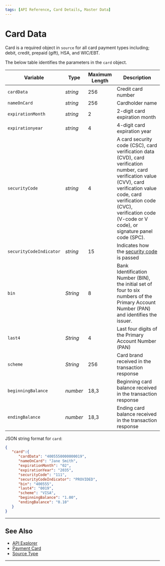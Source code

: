 ```yaml
---
tags: [API Reference, Card Details, Master Data]
---
```



# Card Data

Card is a required object in `source` for all card payment types including; debit, credit, prepaid (gift), HSA, and WIC/EBT. 

<!--
type: tab
titles: card, JSON Example
-->

The below table identifies the parameters in the `card` object.

| Variable | Type | Maximum Length | Description |
| -------- | -- | ------------ | -----|
| `cardData` | *string* | 256 | Credit card number |
| `nameOnCard` | *string* | 256 | Cardholder name |
| `expirationMonth` | *string* | 2 | 2-digit card expiration month |
| `expirationyear` | *string* | 4 |  4-digit card expiration year |
| `securityCode` | *string* | 4 | A card security code (CSC), card verification data (CVD), card verification number, card verification value (CVV), card verification value code, card verification code (CVC), verification code (V-code or V code), or signature panel code (SPC). |
| `securityCodeIndicator` | *string* | 15 | Indicates how the [security code](?path=docs/Resources/Guides/Fraud/Security-Code.md#security-code-indicator) is passed |
| `bin` | *String* | 8 |  Bank Identification Number (BIN), the initial set of four to six numbers of the Primary Account Number (PAN) and identifies the issuer. |
| `last4` | *String* | 4 |  Last four digits of the Primary Account Number (PAN) |
| `scheme` | *String* | 256 |  Card brand received in the transaction response |
| `beginningBalance` | *number* | 18,3 | Beginning card balance received in the transaction response |
| `endingBalance` | *number* | 18,3 | Ending card balance received in the transaction response |


<!--
type: tab
-->

JSON string format for `card`: 

```json
{
   "card":{
      "cardData": "4005550000000019",
      "nameOnCard": "Jane Smith",
      "expirationMonth": "02",
      "expirationYear": "2035",
      "securityCode": "111",
      "securityCodeIndicator": "PROVIDED",
      "bin": "400555",
      "last4": "0019",
      "scheme": "VISA",
      "beginningBalance": "1.00",
      "endingBalance": "0.10"
   } 
}
```

<!-- type: tab-end -->

---

## See Also

- [API Explorer](../api/?type=post&path=/payments/v1/charges)
- [Payment Card](?path=docs/Resources/Guides/Payment-Sources/Payment-Card.md)
- [Source Type](?path=docs/Resources/Guides/Payment-Sources/Source-Type.md)

---
